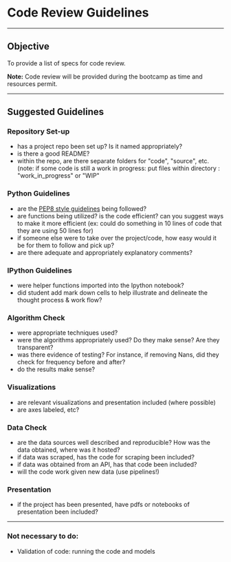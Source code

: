 # Code Review Guidelines

---

## Objective
To provide a list of specs for code review.  

**Note:**  Code review will be provided during the bootcamp as time and resources permit.

---

## Suggested Guidelines

### Repository Set-up

- has a project repo been set up?  Is it named appropriately?
- is there a good README?
- within the repo, are there separate folders for "code", "source", etc. (note: if some code is still a work in progress: 
put files within directory : "work_in_progress"  or "WIP"

### Python Guidelines

- are the [PEP8 style guidelines](https://www.python.org/dev/peps/pep-0008/) being followed?  
- are functions being utilized? is the code efficient? can you suggest ways to make it more efficient (ex:  could do something in 10 lines of code that they are using 50 lines for)
- if someone else were to take over the project/code, how easy would it be for them to follow and pick up?
- are there adequate and appropriately explanatory comments?

### IPython Guidelines

- were helper functions imported into the Ipython notebook? 
- did student add mark down cells to help illustrate and delineate the thought process & work flow? 

### Algorithm Check
- were appropriate techniques used?
- were the algorithms appropriately used?  Do they make sense?  Are they transparent?
- was there evidence of testing?  For instance, if removing Nans, did they check for frequency before and after?
- do the results make sense?

### Visualizations
- are relevant visualizations and presentation included (where possible)
- are axes labeled, etc?

### Data Check
- are the data sources well described and reproducible? How was the data obtained, where was it hosted?
- if data was scraped, has the code for scraping been included? 
- if data was obtained from an API, has that code been included?
- will the code work given new data (use pipelines!)

### Presentation
- if the project has been presented, have pdfs or notebooks of presentation been included? 


---

### Not necessary to do:
* Validation of code:  running the code and models

